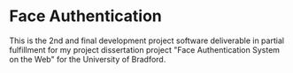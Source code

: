 # Face Authentication

This is the 2nd and final development project software deliverable in partial fulfillment for my project dissertation project "Face Authentication System on the Web" for the University of Bradford.
